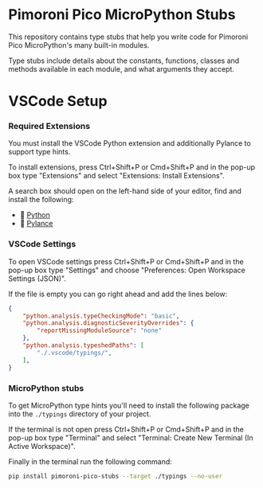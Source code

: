 # Pimoroni Pico MicroPython Stubs

This repository contains type stubs that help you write code for Pimoroni Pico MicroPython's many built-in modules.

Type stubs include details about the constants, functions, classes and methods available in each module, and what arguments they accept.

# VSCode Setup

### Required Extensions

You must install the VSCode Python extension and additionally Pylance to support type hints.

To install extensions, press Ctrl+Shift+P or Cmd+Shift+P and in the pop-up box type "Extensions" and select "Extensions: Install Extensions".

A search box should open on the left-hand side of your editor, find and install the following:

- :link: [Python](https://marketplace.visualstudio.com/items?itemName=ms-python.python)
- :link: [Pylance](https://marketplace.visualstudio.com/items?itemName=ms-python.vscode-pylance)

### VSCode Settings

To open VSCode settings press Ctrl+Shift+P or Cmd+Shift+P and in the pop-up box type "Settings" and choose "Preferences: Open Workspace Settings (JSON)".

If the file is empty you can go right ahead and add the lines below:

```json
{
    "python.analysis.typeCheckingMode": "basic",
    "python.analysis.diagnosticSeverityOverrides": {
        "reportMissingModuleSource": "none"
    },
    "python.analysis.typeshedPaths": [
        "./.vscode/typings/",
    ],
}

```

### MicroPython stubs

To get MicroPython type hints you'll need to install the following package into the `./typings` directory of your project.

If the terminal is not open press Ctrl+Shift+P or Cmd+Shift+P and in the pop-up box type "Terminal" and select "Terminal: Create New Terminal (In Active Workspace)".

Finally in the terminal run the following command:

```bash
pip install pimoroni-pico-stubs --target ./typings --no-user
```
